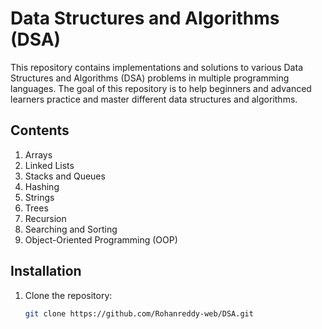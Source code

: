 # Data Structures and Algorithms (DSA)

This repository contains implementations and solutions to various Data Structures and Algorithms (DSA) problems in multiple programming languages. The goal of this repository is to help beginners and advanced learners practice and master different data structures and algorithms.

## Contents

1. Arrays
2. Linked Lists
3. Stacks and Queues
4. Hashing
5. Strings
6. Trees
7. Recursion
8. Searching and Sorting
9. Object-Oriented Programming (OOP)

## Installation

1. Clone the repository:
   ```bash
   git clone https://github.com/Rohanreddy-web/DSA.git
